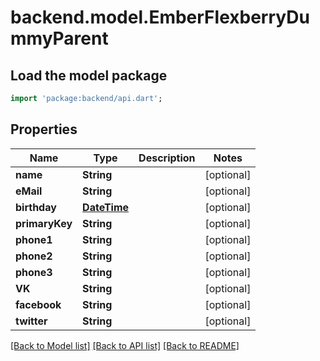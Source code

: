 # backend.model.EmberFlexberryDummyParent

## Load the model package
```dart
import 'package:backend/api.dart';
```

## Properties
Name | Type | Description | Notes
------------ | ------------- | ------------- | -------------
**name** | **String** |  | [optional] 
**eMail** | **String** |  | [optional] 
**birthday** | [**DateTime**](DateTime.md) |  | [optional] 
**primaryKey** | **String** |  | [optional] 
**phone1** | **String** |  | [optional] 
**phone2** | **String** |  | [optional] 
**phone3** | **String** |  | [optional] 
**VK** | **String** |  | [optional] 
**facebook** | **String** |  | [optional] 
**twitter** | **String** |  | [optional] 

[[Back to Model list]](../README.md#documentation-for-models) [[Back to API list]](../README.md#documentation-for-api-endpoints) [[Back to README]](../README.md)


